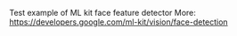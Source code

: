 Test example of ML kit face feature detector
More: https://developers.google.com/ml-kit/vision/face-detection
